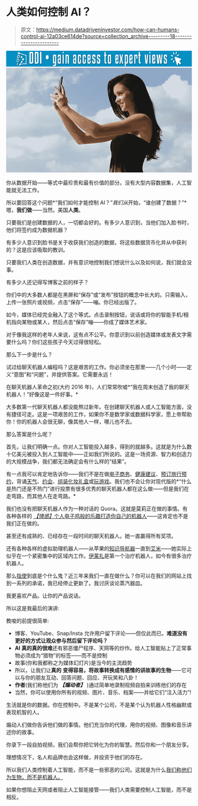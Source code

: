 # 人类如何控制 AI？

> 原文：<https://medium.datadriveninvestor.com/how-can-humans-control-ai-12a03ce614de?source=collection_archive---------18----------------------->

[![](img/ea882d06bfa68142d7440974aad9a391.png)](http://www.track.datadriveninvestor.com/1B9E)![](img/15f0ab5b3bce7a17e5056840d37c5021.png)

你从数据开始——等式中最珍贵和最有价值的部分。没有大型内容数据集，人工智能就无法工作。

所以要回答这个问题*“我们如何才能控制 AI？”*我们从*开始，“谁创建了数据？”*嗯，**我们做**——当然。美国**人类**。

只要我们是创建数据的人，一切都会好的。有多少人意识到，当他们加入脸书时，他们将签约成为数据机器？

有多少人意识到脸书是关于收获我们创造的数据，将这些数据货币化并从中获利的？这是应该吸取的教训。

只要我们人类在创造数据，并有意识地控制我们想说什么以及如何说，我们就会没事。

有多少人还记得写博客之前的样子？

你们中的大多数人都是在黑屏和“保存”或“发布”按钮的概念中长大的。只需输入，上传一张照片或视频，点击“保存”——嘣。你已经出版了。

如今，媒体已经完全融入了这个等式。点击录制按钮，说话或将你的智能手机/相机指向某物或某人，然后点击“保存”嘣——你成了媒体艺术家。

对于像我这样的老年人来说，这有点不公平。你意识到以前创造媒体或发表文字需要什么吗？你们这些孩子今天过得很轻松。

那么下一步是什么？

试过给聊天机器人编程吗？这是艰苦的工作。你必须坐在那里——几个小时——定义“意图”和“问题”，并提供答案。它需要永远！

在聊天机器人革命之初(大约 2016 年)，人们常常吹嘘*“我在周末创造了我的聊天机器人！”好像这是一件好事。*

大多数第一代聊天机器人都没能熬过新年。在创建聊天机器人或人工智能方面，没有捷径可走。这是一项艰苦的工作，如果你不是数学家或数据科学家，愿上帝帮助你！你的机器人会很无聊，像其他人一样，哪儿也不去。

那么答案是什么呢？

首先，让我们明确一点。你对人工智能投入越多，得到的就越多。这就是为什么数十亿美元被投入到人工智能中——正如我们所说的。这是一场资源、智力和创造力的大规模战争，我们都无法确定会有什么样的“结果”。

有一点我可以肯定地告诉你——我们不是在做[电子商务](https://easternpeak.com/blog/personal-shopper-apps-development/)、[健康建议](https://www.makeuseof.com/tag/will-android-apps-replace-doctor/)、[预订旅行预约](https://www.hipmunk.com/hello)，背诵[天气](https://poncho.is/)、[约会](https://chatbottle.co/bots/messenger/dating)、[组装化妆礼盒](https://venturebeat.com/2017/05/02/loreal-beauty-bot-learns-your-style-to-make-gift-giving-easier/)或[玩游戏](https://chatbotsmagazine.com/developing-chat-games-a84d5507360c)。我们也不会让你对现代版的*“什么是热门还是不热门”进行投票有很多优秀的聊天机器人都在这么做——但是我们在走弯路，而其他人在走弯路。*

我们也没有把聊天机器人作为一种对话的 Quora。这就是莫莉正在做的事情。有各种各样的 [*【情感】*](https://www.eviebot.com/en/)[个人](https://replika.ai/)[电子鸡般的](https://www.adweek.com/digital/trollis-facebook-messenger-bot-mobile-tamagotchi-made-millennials-172520/)[乐趣](https://brandedminigames.com/chatbot/)[打造你自己的机器人](https://www.cleverbot.com/)——这肯定也不是我们正在做的。

甚至还有成熟的、已经存在一段时间的聊天机器人。她一直赢得所有奖项。

还有各种各样的虚拟助理机器人——从苹果的[知识导航器](https://www.youtube.com/watch?v=umJsITGzXd0)一直到[艾米](https://x.ai/)——她实际上似乎在一个紧密集中的区域内工作。[伊莱扎](https://en.wikipedia.org/wiki/ELIZA)是第一个治疗机器人，如今有很多治疗机器人。

那么[指使](http://Instigate.ai)到底是个什么鬼？近三年来我们一直在做什么？你可以在我们的网站上找到一系列的承诺，我已经停止更新了。我讨厌谈论蒸汽器皿。

我更喜欢产品。让你的产品说话。

所以这是我最后的演讲:

教唆的前提很简单:

*   博客、YouTube、Snap/Insta 允许用户留下评论——但仅此而已。**难道没有更好的方式让观众参与然后留下评论吗？**
*   **AI 真的真的很难**还有邪恶僵尸程序、天网等的炒作。给人工智能贴上了正常事物必须成为“猎物”的标签——而不是控制
*   故事(你和我都称之为媒体幻灯片)是当今的主流趋势
*   所以，让我们让**真的** **变得容易，将故事转换成有感情的讲故事的生物**——它可以与你的朋友互动、回答问题、回应、开玩笑和八卦！
*   **作者**(我们称他们为 ***【煽动者】*** )通过简单地录制视频自拍来训练他们的存在
*   当然，你可以使用你所有的视频、图片、音乐、档案——并给它们“注入活力”!

生活就是你的数据。你在控制中。不是某个公司，不是某个认为机器人性格幽默或表现机智的人。

煽动人们做你告诉他们做的事情。他们充当你的代理，用你的视频、图像和音乐讲述你的故事。

你录下一段自拍视频，我们会帮你把它转化为你的智慧。然后你和一个朋友分享。

理想情况下，名人和品牌也会这样做，并投资于他们的存在。

所以我们人类控制着人工智能，而不是一些邪恶的公司。这就是为什么[我们称他们为生物，而不是机器人。](https://medium.com/ai-blogging/whats-the-difference-between-a-being-and-a-bot-b005d85cff2a)

如果你想阻止天网或者阻止人工智能接管——我们人类需要控制人工智能，而不是相反。